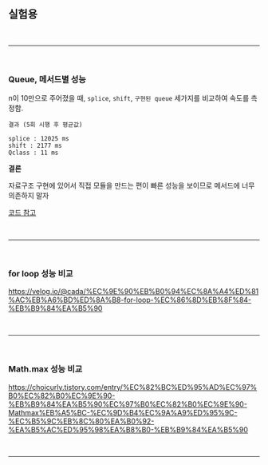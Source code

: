 ## 실험용

<br>

---

<br>

### Queue, 메서드별 성능

n이 10만으로 주어졌을 때, `splice`, `shift`, `구현된 queue` 세가지를 비교하여 속도를 측정함.

```
결과 (5회 시행 후 평균값)

splice : 12025 ms
shift : 2177 ms
Qclass : 11 ms
```

**결론**

자료구조 구현에 있어서 직접 모듈을 만드는 편이 빠른 성능을 보이므로 메서드에 너무 의존하지 말자

[코드 참고](./queue.js)

<br>

---

<br>

### for loop 성능 비교

https://velog.io/@cada/%EC%9E%90%EB%B0%94%EC%8A%A4%ED%81%AC%EB%A6%BD%ED%8A%B8-for-loop-%EC%86%8D%EB%8F%84-%EB%B9%84%EA%B5%90

<br>

---

<br>

### Math.max 성능 비교

https://choicurly.tistory.com/entry/%EC%82%BC%ED%95%AD%EC%97%B0%EC%82%B0%EC%9E%90-%EB%B9%84%EA%B5%90%EC%97%B0%EC%82%B0%EC%9E%90-Mathmax%EB%A5%BC-%EC%9D%B4%EC%9A%A9%ED%95%9C-%EC%B5%9C%EB%8C%80%EA%B0%92-%EA%B5%AC%ED%95%98%EA%B8%B0-%EB%B9%84%EA%B5%90

<br>

---

<br>
